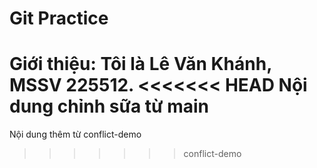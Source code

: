# Git Practice
Giới thiệu: Tôi là Lê Văn Khánh, MSSV 225512.
<<<<<<< HEAD
Nội dung chỉnh sữa từ main
=======
Nội dung thêm từ conflict-demo
>>>>>>> conflict-demo
